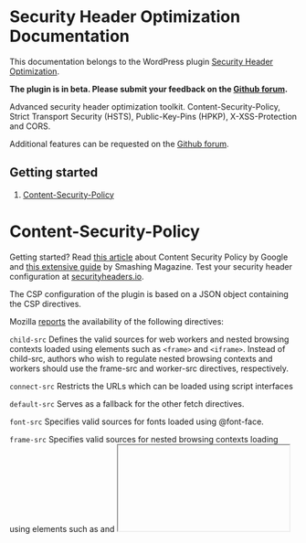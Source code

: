 # Security Header Optimization Documentation
 
This documentation belongs to the WordPress plugin [Security Header Optimization](https://wordpress.org/plugins/security-header-optimization/).

**The plugin is in beta. Please submit your feedback on the [Github forum](https://github.com/o10n-x/wordpress-security-header-optimization/issues).**

Advanced security header optimization toolkit. Content-Security-Policy, Strict Transport Security (HSTS), Public-Key-Pins (HPKP), X-XSS-Protection and CORS.

Additional features can be requested on the [Github forum](https://github.com/o10n-x/wordpress-security-header-optimization/issues).

## Getting started

1. [Content-Security-Policy](#content-security-policy)

# Content-Security-Policy

Getting started? Read [this article](https://developers.google.com/web/fundamentals/security/csp/) about Content Security Policy by Google and [this extensive guide](https://www.smashingmagazine.com/2016/09/content-security-policy-your-future-best-friend/) by Smashing Magazine. Test your security header configuration at [securityheaders.io](https://securityheaders.io/).

The CSP configuration of the plugin is based on a JSON object containing the CSP directives.

Mozilla [reports](https://developer.mozilla.org/en-US/docs/Web/HTTP/Headers/Content-Security-Policy) the availability of the following directives:

`child-src` Defines the valid sources for web workers and nested browsing contexts loaded using elements such as `<frame>` and `<iframe>`. Instead of child-src, authors who wish to regulate nested browsing contexts and workers should use the frame-src and worker-src directives, respectively.

`connect-src` Restricts the URLs which can be loaded using script interfaces

`default-src` Serves as a fallback for the other fetch directives.

`font-src` Specifies valid sources for fonts loaded using @font-face.

`frame-src` Specifies valid sources for nested browsing contexts loading using elements such as <frame> and <iframe>.

`img-src` Specifies valid sources of images and favicons.

`manifest-src` Specifies valid sources of application manifest files.

`media-src` Specifies valid sources for loading media using the <audio> , <video> and <track> elements.

`object-src` Specifies valid sources for the <object>, <embed>, and <applet> elements.

`script-src` Specifies valid sources for JavaScript.

`style-src` Specifies valid sources for stylesheets.

`worker-src` Specifies valid sources for Worker, SharedWorker, or ServiceWorker scripts.

#### Document directives

Document directives govern the properties of a document or worker environment to which a policy applies.

`base-uri` Restricts the URLs which can be used in a document's <base> element.

`plugin-types` Restricts the set of plugins that can be embedded into a document by limiting the types of resources which can be loaded.

`sandbox` Enables a sandbox for the requested resource similar to the <iframe> sandbox attribute.

#### Navigation directives

Navigation directives govern to which location a user can navigate to or submit a form to, for example.

`form-action` Restricts the URLs which can be used as the target of a form submissions from a given context.

`frame-ancestors` Specifies valid parents that may embed a page using 

#### Example Content Security Policy Configuration

```json
{
    "default-src": ["uri1","uri2"],
    "base-uri": ["uri1","uri2"],
    "child-src": ["uri1","uri2"],
    "font-src": ["uri1","uri2"],
    "block-all-mixed-content": true,
    "plugin-types": ["mime/type"],
    "sandbox": [
        "allow-forms",
        "allow-modals",
        "allow-orientation-lock",
        "allow-pointer-lock",
        "allow-popups",
        "allow-popups-to-escape-sandbox",
        "allow-presentation",
        "allow-same-origin",
        "allow-scripts",
        "allow-top-navigation"
    ],
    "report-to": "report-uri.com",
    "report-uri": "report-uri.com",
    "require-sri-for": ["script", "style"],
    "upgrade-insecure-requests": {
        "type": "boolean"
    },
}
```

<details/>
  <summary>JSON schema for CSP config</summary>

```json
{
	"directives": {
        "title": "Content Security Policy directives",
        "type": "object",
        "properties": {
            "base-uri": {
                "title": "Directives configuration",
                "type": "array",
                "items": {
                    "type": "string"
                },
                "uniqueItems": true
            },
            "block-all-mixed-content": {
                "type": "boolean"
            },
            "child-src": {
                "title": "Directives configuration",
                "type": "array",
                "items": {
                    "type": "string"
                },
                "uniqueItems": true
            },
            "connect-src": {
                "title": "Directives configuration",
                "type": "array",
                "items": {
                    "type": "string"
                },
                "uniqueItems": true
            },
            "default-src": {
                "title": "Directives configuration",
                "type": "array",
                "items": {
                    "type": "string"
                },
                "uniqueItems": true
            },
            "font-src": {
                "title": "Directives configuration",
                "type": "array",
                "items": {
                    "type": "string"
                },
                "uniqueItems": true
            },
            "form-action": {
                "title": "Directives configuration",
                "type": "array",
                "items": {
                    "type": "string"
                },
                "uniqueItems": true
            },
            "frame-ancestors": {
                "title": "Directives configuration",
                "type": "array",
                "items": {
                    "type": "string"
                },
                "uniqueItems": true
            },
            "frame-src": {
                "title": "Directives configuration",
                "type": "array",
                "items": {
                    "type": "string"
                },
                "uniqueItems": true
            },
            "img-src": {
                "title": "Directives configuration",
                "type": "array",
                "items": {
                    "type": "string"
                },
                "uniqueItems": true
            },
            "manifest-src": {
                "title": "Directives configuration",
                "type": "array",
                "items": {
                    "type": "string"
                },
                "uniqueItems": true
            },
            "media-src": {
                "title": "Directives configuration",
                "type": "array",
                "items": {
                    "type": "string"
                },
                "uniqueItems": true
            },
            "object-src": {
                "title": "Directives configuration",
                "type": "array",
                "items": {
                    "type": "string"
                },
                "uniqueItems": true
            },
            "script-src": {
                "title": "Directives configuration",
                "type": "array",
                "items": {
                    "type": "string"
                },
                "uniqueItems": true
            },
            "style-src": {
                "title": "Directives configuration",
                "type": "array",
                "items": {
                    "type": "string"
                },
                "uniqueItems": true
            },
            "prefetch-src": {
                "title": "Directives configuration",
                "type": "array",
                "items": {
                    "type": "string"
                },
                "uniqueItems": true
            },
            "plugin-types": {
                "title": "Directives mime type configuration",
                "type": "array",
                "items": {
                    "type": "string",
                    "pattern": "^[a-z0-9][^/]+/[^/]+$"
                },
                "uniqueItems": true
            },
            "sandbox": {
                "type": "array",
                "items": {
                    "type": "string",
                    "enum": [
                        "allow-forms",
                        "allow-modals",
                        "allow-orientation-lock",
                        "allow-pointer-lock",
                        "allow-popups",
                        "allow-popups-to-escape-sandbox",
                        "allow-presentation",
                        "allow-same-origin",
                        "allow-scripts",
                        "allow-top-navigation"
                    ]
                }
            },
            "report-to": {
                "type": "string",
                "format": "uri",
                "minLength": 1
            },
            "report-uri": {
                "type": "string",
                "format": "uri",
                "minLength": 1
            },
            "require-sri-for": {
                "type": "array",
                "items": {
                    "type": "string",
                    "enum": ["script", "style"]
                }
            },
            "upgrade-insecure-requests": {
                "type": "boolean"
            },
            "worker-src": {
                "title": "Directives configuration",
                "type": "array",
                "items": {
                    "type": "string"
                },
                "uniqueItems": true
            }
        },
        "additionalProperties": false
    }
}
```
</details>

---
